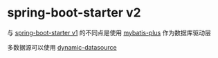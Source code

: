 # spring-boot-starter v2

与 [spring-boot-starter v1](https://github.com/deepraining/spring-boot-starter) 的不同点是使用 [mybatis-plus](https://github.com/baomidou/mybatis-plus) 作为数据库驱动层

多数据源可以使用 [dynamic-datasource](https://github.com/baomidou/dynamic-datasource)
